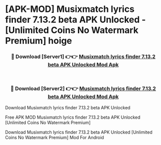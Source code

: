 # [APK-MOD] Musixmatch  lyrics finder 7.13.2 beta APK Unlocked - [Unlimited Coins No Watermark Premium] hoige



<div align="center">
<h3>🔴 Download [Server1] 👉👉 <a href="https://momento.my/?title=Musixmatch__lyrics_finder_7.13.2_beta_APK_Unlocked">Musixmatch  lyrics finder 7.13.2 beta APK Unlocked Mod Apk</a></h3><br>

<h3>🔴 Download [Server2] 👉👉 <a href="https://momento.my/?title=Musixmatch__lyrics_finder_7.13.2_beta_APK_Unlocked">Musixmatch  lyrics finder 7.13.2 beta APK Unlocked Mod Apk</a></h3>
</div>



Download Musixmatch  lyrics finder 7.13.2 beta APK Unlocked 

Free APK MOD Musixmatch  lyrics finder 7.13.2 beta APK Unlocked [Unlimited Coins No Watermark Premium]

Download Musixmatch  lyrics finder 7.13.2 beta APK Unlocked [Unlimited Coins No Watermark Premium] Mod For Android
